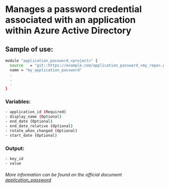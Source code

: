 # Manages a password credential associated with an application within Azure Active Directory

## Sample of use:

```bash
module "application_password_<project>" {
  source   = "git::https://example.com/application_password_<my_repo>.git"
  name = "my_application_password"
  .
  .
  .
}
```

### Variables:

```bash
- application_id (Required)
- display_name (Optional)
- end_date (Optional)
- end_date_relative (Optional)
- rotate_when_changed (Optional)
- start_date (Optional)
```

### Output:

```bash
- key_id
- value
```

###### More information can be found on the official document [application_password](https://registry.terraform.io/providers/hashicorp/azuread/latest/docs/resources/application_password)